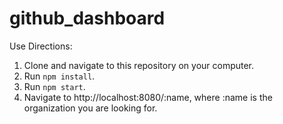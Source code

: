 # github_dashboard
Use Directions: 

1. Clone and navigate to this repository on your computer. 
2. Run `npm install`. 
3. Run `npm start`. 
4. Navigate to http://localhost:8080/:name, where :name is the organization you are looking for. 

